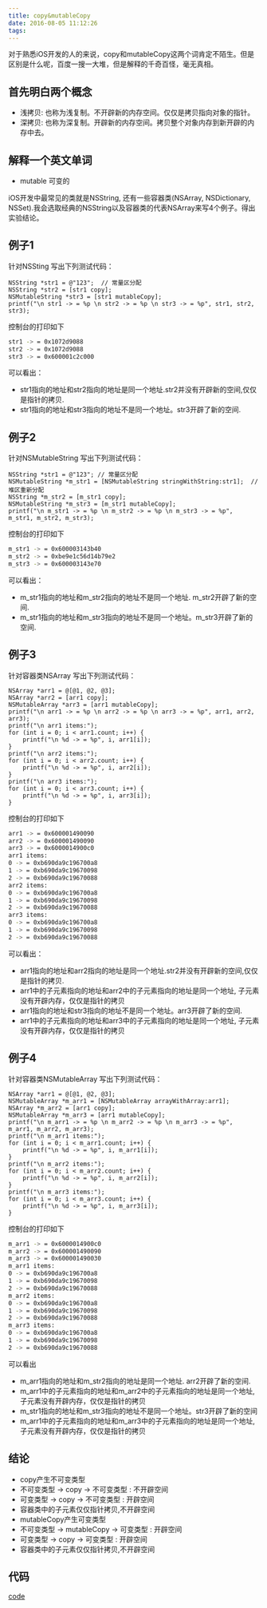 ```yaml
---
title: copy&mutableCopy
date: 2016-08-05 11:12:26
tags:
---
```


对于熟悉iOS开发的人的来说，copy和mutableCopy这两个词肯定不陌生。但是区别是什么呢，百度一搜一大堆，但是解释的千奇百怪，毫无真相。

## 首先明白两个概念

* 浅拷贝: 也称为浅复制。不开辟新的内存空间。仅仅是拷贝指向对象的指针。
* 深拷贝: 也称为深复制。开辟新的内存空间。拷贝整个对象内存到新开辟的内存中去。

## 解释一个英文单词

* mutable 可变的

iOS开发中最常见的类就是NSString, 还有一些容器类(NSArray, NSDictionary, NSSet).我会选取经典的NSString以及容器类的代表NSArray来写4个例子。得出实验结论。

## 例子1

针对NSSting 写出下列测试代码：

``` objc
NSString *str1 = @"123";  // 常量区分配
NSString *str2 = [str1 copy];
NSMutableString *str3 = [str1 mutableCopy];
printf("\n str1 -> = %p \n str2 -> = %p \n str3 -> = %p", str1, str2, str3);
```

控制台的打印如下

``` bash
str1 -> = 0x1072d9088
str2 -> = 0x1072d9088
str3 -> = 0x600001c2c000
```

可以看出：

* str1指向的地址和str2指向的地址是同一个地址.str2并没有开辟新的空间,仅仅是指针的拷贝.
* str1指向的地址和str3指向的地址不是同一个地址。str3开辟了新的空间.

## 例子2

针对NSMutableString 写出下列测试代码：

``` objc
NSString *str1 = @"123"; // 常量区分配
NSMutableString *m_str1 = [NSMutableString stringWithString:str1];  // 堆区重新分配
NSString *m_str2 = [m_str1 copy];
NSMutableString *m_str3 = [m_str1 mutableCopy];
printf("\n m_str1 -> = %p \n m_str2 -> = %p \n m_str3 -> = %p", m_str1, m_str2, m_str3);
```

控制台的打印如下

``` bash
m_str1 -> = 0x600003143b40
m_str2 -> = 0xbe9e1c56d14b79e2
m_str3 -> = 0x600003143e70
```

可以看出：

* m_str1指向的地址和m_str2指向的地址不是同一个地址. m_str2开辟了新的空间.
* m_str1指向的地址和m_str3指向的地址不是同一个地址。m_str3开辟了新的空间.

## 例子3

针对容器类NSArray 写出下列测试代码：

``` objc
NSArray *arr1 = @[@1, @2, @3];
NSArray *arr2 = [arr1 copy];
NSMutableArray *arr3 = [arr1 mutableCopy];
printf("\n arr1 -> = %p \n arr2 -> = %p \n arr3 -> = %p", arr1, arr2, arr3);
printf("\n arr1 items:");
for (int i = 0; i < arr1.count; i++) {
    printf("\n %d -> = %p", i, arr1[i]);
}
printf("\n arr2 items:");
for (int i = 0; i < arr2.count; i++) {
    printf("\n %d -> = %p", i, arr2[i]);
}
printf("\n arr3 items:");
for (int i = 0; i < arr3.count; i++) {
    printf("\n %d -> = %p", i, arr3[i]);
}
```

控制台的打印如下

``` bash
arr1 -> = 0x600001490090
arr2 -> = 0x600001490090
arr3 -> = 0x6000014900c0
arr1 items:
0 -> = 0xb690da9c196700a8
1 -> = 0xb690da9c19670098
2 -> = 0xb690da9c19670088
arr2 items:
0 -> = 0xb690da9c196700a8
1 -> = 0xb690da9c19670098
2 -> = 0xb690da9c19670088
arr3 items:
0 -> = 0xb690da9c196700a8
1 -> = 0xb690da9c19670098
2 -> = 0xb690da9c19670088
```

可以看出：

* arr1指向的地址和arr2指向的地址是同一个地址.str2并没有开辟新的空间,仅仅是指针的拷贝.
* arr1中的子元素指向的地址和arr2中的子元素指向的地址是同一个地址, 子元素没有开辟内存，仅仅是指针的拷贝
* arr1指向的地址和str3指向的地址不是同一个地址。arr3开辟了新的空间.
* arr1中的子元素指向的地址和arr3中的子元素指向的地址是同一个地址, 子元素没有开辟内存，仅仅是指针的拷贝

## 例子4

针对容器类NSMutableArray 写出下列测试代码：

``` objc
NSArray *arr1 = @[@1, @2, @3];
NSMutableArray *m_arr1 = [NSMutableArray arrayWithArray:arr1];
NSArray *m_arr2 = [arr1 copy];
NSMutableArray *m_arr3 = [arr1 mutableCopy];
printf("\n m_arr1 -> = %p \n m_arr2 -> = %p \n m_arr3 -> = %p", m_arr1, m_arr2, m_arr3);
printf("\n m_arr1 items:");
for (int i = 0; i < m_arr1.count; i++) {
    printf("\n %d -> = %p", i, m_arr1[i]);
}
printf("\n m_arr2 items:");
for (int i = 0; i < m_arr2.count; i++) {
    printf("\n %d -> = %p", i, m_arr2[i]);
}
printf("\n m_arr3 items:");
for (int i = 0; i < m_arr3.count; i++) {
    printf("\n %d -> = %p", i, m_arr3[i]);
}
```

控制台的打印如下

``` bash
m_arr1 -> = 0x6000014900c0
m_arr2 -> = 0x600001490090
m_arr3 -> = 0x600001490030
m_arr1 items:
0 -> = 0xb690da9c196700a8
1 -> = 0xb690da9c19670098
2 -> = 0xb690da9c19670088
m_arr2 items:
0 -> = 0xb690da9c196700a8
1 -> = 0xb690da9c19670098
2 -> = 0xb690da9c19670088
m_arr3 items:
0 -> = 0xb690da9c196700a8
1 -> = 0xb690da9c19670098
2 -> = 0xb690da9c19670088
```

可以看出

* m_arr1指向的地址和m_str2指向的地址是同一个地址. arr2开辟了新的空间.
* m_arr1中的子元素指向的地址和m_arr2中的子元素指向的地址是同一个地址, 子元素没有开辟内存，仅仅是指针的拷贝
* m_str1指向的地址和m_str3指向的地址不是同一个地址。str3开辟了新的空间
* m_arr1中的子元素指向的地址和m_arr3中的子元素指向的地址是同一个地址, 子元素没有开辟内存，仅仅是指针的拷贝


## 结论

* copy产生不可变类型
 * 不可变类型 -> copy -> 不可变类型 : 不开辟空间
 * 可变类型 -> copy -> 不可变类型 : 开辟空间
 * 容器类中的子元素仅仅指针拷贝,不开辟空间
* mutableCopy产生可变类型
 * 不可变类型 -> mutableCopy -> 可变类型 : 开辟空间
 * 可变类型 -> copy -> 可变类型 : 开辟空间
 * 容器类中的子元素仅仅指针拷贝,不开辟空间



## 代码

[code](https://github.com/sunnercc/Program/tree/master/copy-mutableCopy)



    




